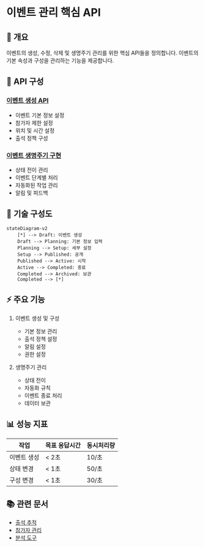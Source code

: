 # 이벤트 관리 핵심 API

## 📌 개요

이벤트의 생성, 수정, 삭제 및 생명주기 관리를 위한 핵심 API들을 정의합니다.
이벤트의 기본 속성과 구성을 관리하는 기능을 제공합니다.

## 📑 API 구성

### [이벤트 생성 API](./event-creation-api.md)
- 이벤트 기본 정보 설정
- 참가자 제한 설정
- 위치 및 시간 설정
- 출석 정책 구성

### [이벤트 생명주기 구현](./event-lifecycle-implementation.md)
- 상태 전이 관리
- 이벤트 단계별 처리
- 자동화된 작업 관리
- 알림 및 피드백

## 🔗 기술 구성도

```mermaid
stateDiagram-v2
    [*] --> Draft: 이벤트 생성
    Draft --> Planning: 기본 정보 입력
    Planning --> Setup: 세부 설정
    Setup --> Published: 공개
    Published --> Active: 시작
    Active --> Completed: 종료
    Completed --> Archived: 보관
    Completed --> [*]
```

## ⚡ 주요 기능

1. 이벤트 생성 및 구성
   - 기본 정보 관리
   - 출석 정책 설정
   - 알림 설정
   - 권한 설정

2. 생명주기 관리
   - 상태 전이
   - 자동화 규칙
   - 이벤트 종료 처리
   - 데이터 보관

## 📊 성능 지표

| 작업 | 목표 응답시간 | 동시처리량 |
|-----|-------------|-----------|
| 이벤트 생성 | < 2초 | 10/초 |
| 상태 변경 | < 1초 | 50/초 |
| 구성 변경 | < 1초 | 30/초 |

## 📚 관련 문서
- [출석 추적](../tracking/README.md)
- [참가자 관리](../participants/README.md)
- [분석 도구](../analytics/README.md)
